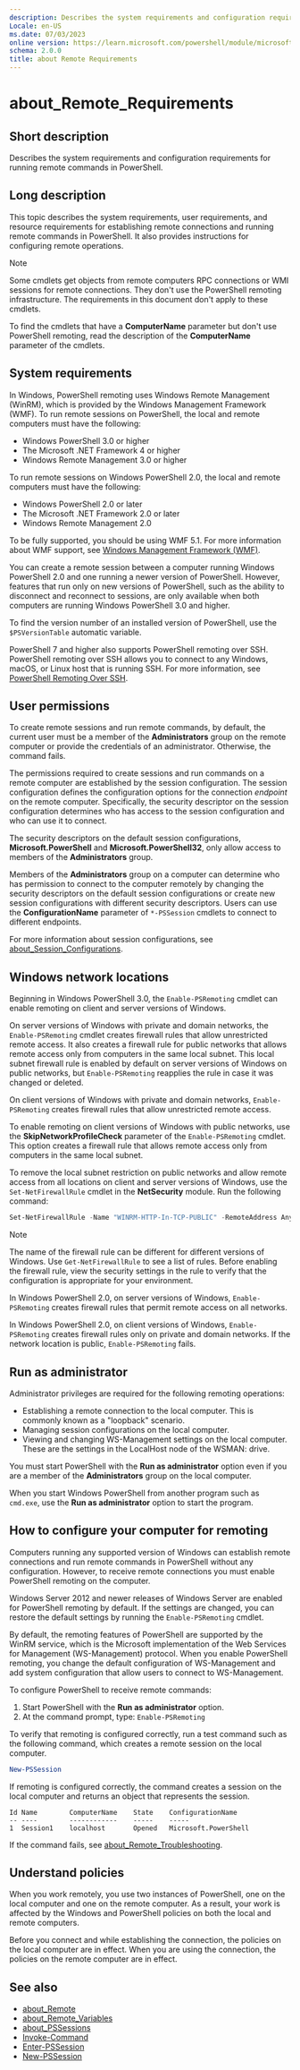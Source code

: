 ```yaml
---
description: Describes the system requirements and configuration requirements for running remote commands in PowerShell.
Locale: en-US
ms.date: 07/03/2023
online version: https://learn.microsoft.com/powershell/module/microsoft.powershell.core/about/about_remote_requirements?view=powershell-7.2&WT.mc_id=ps-gethelp
schema: 2.0.0
title: about Remote Requirements
---
```


# about_Remote_Requirements

## Short description
Describes the system requirements and configuration requirements for running
remote commands in PowerShell.

## Long description

This topic describes the system requirements, user requirements, and resource
requirements for establishing remote connections and running remote commands
in PowerShell. It also provides instructions for configuring remote
operations.

> [!NOTE]
> Some cmdlets get objects from remote computers RPC connections or WMI
> sessions for remote connections. They don't use the PowerShell remoting
> infrastructure. The requirements in this document don't apply to these
> cmdlets.

To find the cmdlets that have a **ComputerName** parameter but don't use
PowerShell remoting, read the description of the **ComputerName** parameter of
the cmdlets.

## System requirements

In Windows, PowerShell remoting uses Windows Remote Management (WinRM), which
is provided by the Windows Management Framework (WMF). To run remote sessions
on PowerShell, the local and remote computers must have the following:

- Windows PowerShell 3.0 or higher
- The Microsoft .NET Framework 4 or higher
- Windows Remote Management 3.0 or higher

To run remote sessions on Windows PowerShell 2.0, the local and remote
computers must have the following:

- Windows PowerShell 2.0 or later
- The Microsoft .NET Framework 2.0 or later
- Windows Remote Management 2.0

To be fully supported, you should be using WMF 5.1. For more information about
WMF support, see [Windows Management Framework (WMF)][02].

You can create a remote session between a computer running Windows PowerShell
2.0 and one running a newer version of PowerShell. However, features that run
only on new versions of PowerShell, such as the ability to disconnect and
reconnect to sessions, are only available when both computers are running
Windows PowerShell 3.0 and higher.

To find the version number of an installed version of PowerShell, use the
`$PSVersionTable` automatic variable.

PowerShell 7 and higher also supports PowerShell remoting over SSH. PowerShell
remoting over SSH allows you to connect to any Windows, macOS, or Linux host
that is running SSH. For more information, see
[PowerShell Remoting Over SSH][01].

## User permissions

To create remote sessions and run remote commands, by default, the current user
must be a member of the **Administrators** group on the remote computer or
provide the credentials of an administrator. Otherwise, the command fails.

The permissions required to create sessions and run commands on a remote
computer are established by the session configuration. The session
configuration defines the configuration options for the connection _endpoint_
on the remote computer. Specifically, the security descriptor on the session
configuration determines who has access to the session configuration and who
can use it to connect.

The security descriptors on the default session configurations,
**Microsoft.PowerShell** and **Microsoft.PowerShell32**, only allow access to
members of the **Administrators** group.

Members of the **Administrators** group on a computer can determine who has
permission to connect to the computer remotely by changing the security
descriptors on the default session configurations or create new session
configurations with different security descriptors. Users can use the
**ConfigurationName** parameter of `*-PSSession` cmdlets to connect to
different endpoints.

For more information about session configurations, see
[about_Session_Configurations][07].

## Windows network locations

Beginning in Windows PowerShell 3.0, the `Enable-PSRemoting` cmdlet can enable
remoting on client and server versions of Windows.

On server versions of Windows with private and domain networks, the
`Enable-PSRemoting` cmdlet creates firewall rules that allow unrestricted
remote access. It also creates a firewall rule for public networks that allows
remote access only from computers in the same local subnet. This local subnet
firewall rule is enabled by default on server versions of Windows on public
networks, but `Enable-PSRemoting` reapplies the rule in case it was changed or
deleted.

On client versions of Windows with private and domain networks,
`Enable-PSRemoting` creates firewall rules that allow unrestricted remote
access.

To enable remoting on client versions of Windows with public networks, use the
**SkipNetworkProfileCheck** parameter of the `Enable-PSRemoting` cmdlet. This
option creates a firewall rule that allows remote access only from computers in
the same local subnet.

To remove the local subnet restriction on public networks and allow remote
access from all locations on client and server versions of Windows, use the
`Set-NetFirewallRule` cmdlet in the **NetSecurity** module. Run the following
command:

```powershell
Set-NetFirewallRule -Name "WINRM-HTTP-In-TCP-PUBLIC" -RemoteAddress Any
```

> [!NOTE]
> The name of the firewall rule can be different for different versions of
> Windows. Use `Get-NetFirewallRule` to see a list of rules. Before enabling
> the firewall rule, view the security settings in the rule to verify that the
> configuration is appropriate for your environment.

In Windows PowerShell 2.0, on server versions of Windows, `Enable-PSRemoting`
creates firewall rules that permit remote access on all networks.

In Windows PowerShell 2.0, on client versions of Windows, `Enable-PSRemoting`
creates firewall rules only on private and domain networks. If the network
location is public, `Enable-PSRemoting` fails.

## Run as administrator

Administrator privileges are required for the following remoting operations:

- Establishing a remote connection to the local computer. This is commonly
  known as a "loopback" scenario.
- Managing session configurations on the local computer.
- Viewing and changing WS-Management settings on the local computer. These are
  the settings in the LocalHost node of the WSMAN: drive.

You must start PowerShell with the **Run as administrator** option even if you
are a member of the **Administrators** group on the local computer.

When you start Windows PowerShell from another program such as `cmd.exe`, use
the **Run as administrator** option to start the program.

## How to configure your computer for remoting

Computers running any supported version of Windows can establish remote
connections and run remote commands in PowerShell without any configuration.
However, to receive remote connections you must enable PowerShell remoting on
the computer.

Windows Server 2012 and newer releases of Windows Server are enabled for
PowerShell remoting by default. If the settings are changed, you can
restore the default settings by running the `Enable-PSRemoting` cmdlet.

By default, the remoting features of PowerShell are supported by the WinRM
service, which is the Microsoft implementation of the Web Services for
Management (WS-Management) protocol. When you enable PowerShell remoting, you
change the default configuration of WS-Management and add system configuration
that allow users to connect to WS-Management.

To configure PowerShell to receive remote commands:

1. Start PowerShell with the **Run as administrator** option.
1. At the command prompt, type: `Enable-PSRemoting`

To verify that remoting is configured correctly, run a test command such as
the following command, which creates a remote session on the local computer.

```powershell
New-PSSession
```

If remoting is configured correctly, the command creates a session on the local
computer and returns an object that represents the session.

```Output
Id Name        ComputerName    State    ConfigurationName
-- ----        ------------    -----    -----
1  Session1    localhost       Opened   Microsoft.PowerShell
```

If the command fails, see [about_Remote_Troubleshooting][04].

## Understand policies

When you work remotely, you use two instances of PowerShell, one on the local
computer and one on the remote computer. As a result, your work is affected by
the Windows and PowerShell policies on both the local and remote computers.

Before you connect and while establishing the connection, the policies on
the local computer are in effect. When you are using the connection, the
policies on the remote computer are in effect.

## See also

- [about_Remote][06]
- [about_Remote_Variables][05]
- [about_PSSessions][03]
- [Invoke-Command][09]
- [Enter-PSSession][08]
- [New-PSSession][10]

<!-- link references -->
[01]: /powershell/scripting/learn/remoting/ssh-remoting-in-powershell-core
[02]: /powershell/scripting/windows-powershell/wmf/overview
[03]: about_PSSessions.md
[04]: about_Remote_Troubleshooting.md
[05]: about_Remote_Variables.md
[06]: about_Remote.md
[07]: about_Session_Configurations.md
[08]: xref:Microsoft.PowerShell.Core.Enter-PSSession
[09]: xref:Microsoft.PowerShell.Core.Invoke-Command
[10]: xref:Microsoft.PowerShell.Core.New-PSSession
